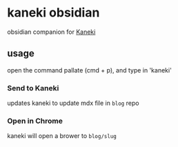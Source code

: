 # kaneki obsidian

obsidian companion for [Kaneki](https://github.com/bramses/kaneki)

## usage

open the command pallate (cmd + p), and type in 'kaneki'

### Send to Kaneki

updates kaneki to update mdx file in `blog` repo

### Open in Chrome

kaneki will open a brower to `blog/slug`
